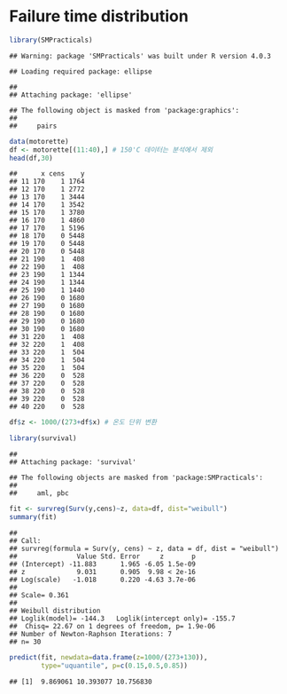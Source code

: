 Failure time distribution
================

``` r
library(SMPracticals)
```

    ## Warning: package 'SMPracticals' was built under R version 4.0.3

    ## Loading required package: ellipse

    ## 
    ## Attaching package: 'ellipse'

    ## The following object is masked from 'package:graphics':
    ## 
    ##     pairs

``` r
data(motorette)
df <- motorette[(11:40),] # 150'C 데이터는 분석에서 제외
head(df,30)
```

    ##      x cens    y
    ## 11 170    1 1764
    ## 12 170    1 2772
    ## 13 170    1 3444
    ## 14 170    1 3542
    ## 15 170    1 3780
    ## 16 170    1 4860
    ## 17 170    1 5196
    ## 18 170    0 5448
    ## 19 170    0 5448
    ## 20 170    0 5448
    ## 21 190    1  408
    ## 22 190    1  408
    ## 23 190    1 1344
    ## 24 190    1 1344
    ## 25 190    1 1440
    ## 26 190    0 1680
    ## 27 190    0 1680
    ## 28 190    0 1680
    ## 29 190    0 1680
    ## 30 190    0 1680
    ## 31 220    1  408
    ## 32 220    1  408
    ## 33 220    1  504
    ## 34 220    1  504
    ## 35 220    1  504
    ## 36 220    0  528
    ## 37 220    0  528
    ## 38 220    0  528
    ## 39 220    0  528
    ## 40 220    0  528

``` r
df$z <- 1000/(273+df$x) # 온도 단위 변환
```

``` r
library(survival)
```

    ## 
    ## Attaching package: 'survival'

    ## The following objects are masked from 'package:SMPracticals':
    ## 
    ##     aml, pbc

``` r
fit <- survreg(Surv(y,cens)~z, data=df, dist="weibull")
summary(fit)
```

    ## 
    ## Call:
    ## survreg(formula = Surv(y, cens) ~ z, data = df, dist = "weibull")
    ##               Value Std. Error     z       p
    ## (Intercept) -11.883      1.965 -6.05 1.5e-09
    ## z             9.031      0.905  9.98 < 2e-16
    ## Log(scale)   -1.018      0.220 -4.63 3.7e-06
    ## 
    ## Scale= 0.361 
    ## 
    ## Weibull distribution
    ## Loglik(model)= -144.3   Loglik(intercept only)= -155.7
    ##  Chisq= 22.67 on 1 degrees of freedom, p= 1.9e-06 
    ## Number of Newton-Raphson Iterations: 7 
    ## n= 30

``` r
predict(fit, newdata=data.frame(z=1000/(273+130)),
        type="uquantile", p=c(0.15,0.5,0.85))
```

    ## [1]  9.869061 10.393077 10.756830
